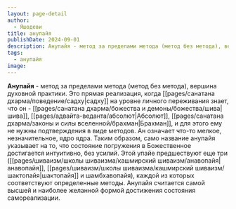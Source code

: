 ```yaml
---
layout: page-detail
author:
  - Яшодеви
title: анупайя
publishDate: 2024-09-01
description: Анупайя - метод за пределами метода (метод без метода), вершина духовной практики. Это прямая реализация, когда садху на уровне личного переживания знает, что он - Шива, Абсолют, Брахман, и для этого ему не нужны подтверждения в виде методов.
tags:
  - анупайя
image:
---
```

**Анупайя** - метод за пределами метода (метод без метода), вершина духовной практики. Это прямая реализация, когда [[pages/санатана дхарма/поведение/садху|садху]] на уровне личного переживания знает, что он - [[pages/санатана дхарма/божества и демоны/божества/шива|шива]], [[pages/адвайта-веданта/абсолют|Абсолют]], [[pages/санатана дхарма/законы и силы вселенной/брахман|Брахман]], и для этого ему не нужны подтверждения в виде методов. Ан означает что-то мелкое, незначительное, ядро ядра. Таким образом, само название анупайя указывает на то, что состояние погружения в Божественное достигается интуитивно, без усилий. Этой упайе предшествуют еще три ([[pages/шиваизм/школы шиваизма/кашмирский шиваизм/анавопайя|анавопайя]], [[pages/шиваизм/школы шиваизма/кашмирский шиваизм/шактопайя|шактопайя]] и шамбхавопайя), каждой из которых соответствуют определенные методы. Анупайя считается самой высшей и наиболее желанной формой достижения состояния самореализации.


